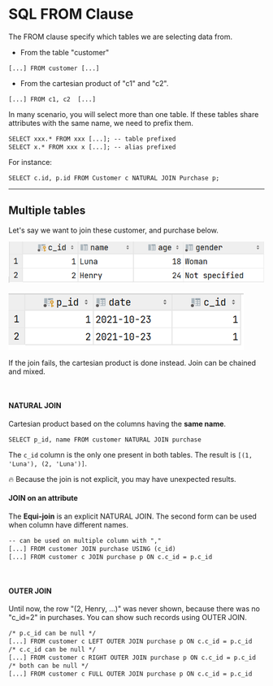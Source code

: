 # SQL FROM Clause

<div class="row row-cols-md-2"><div>

The FROM clause specify which tables we are selecting data from.

* From the table "customer"

```sql!
[...] FROM customer [...]
```

* From the cartesian product of "c1" and "c2".

```sql!
[...] FROM c1, c2  [...]
```
</div><div>

In many scenario, you will select more than one table. If these tables share attributes with the same name, we need to prefix them.

```sql!
SELECT xxx.* FROM xxx [...]; -- table prefixed
SELECT x.* FROM xxx x [...]; -- alias prefixed
```

For instance:

```sql!
SELECT c.id, p.id FROM Customer c NATURAL JOIN Purchase p;
```
</div></div>

<hr class="sep-both">

## Multiple tables

<div class="row row-cols-md-2"><div>

Let's say we want to join these customer, and purchase below.

![Table A](../_images/jointA.png)

![Table B](../_images/jointB.png)


If the join fails, the cartesian product is done instead. Join can be chained and mixed.

<br>

#### NATURAL JOIN

Cartesian product based on the columns having the **same name**.

```sql!
SELECT p_id, name FROM customer NATURAL JOIN purchase
```

The `c_id` column is the only one present in both tables. The result is `[(1, 'Luna'), (2, 'Luna')]`.

🔥️ Because the join is not explicit, you may have unexpected results.
</div><div>

#### JOIN on an attribute

The **Equi-join** is an explicit NATURAL JOIN. The second form can be used when column have different names.

```sql!
-- can be used on multiple column with ","
[...] FROM customer JOIN purchase USING (c_id)
[...] FROM customer c JOIN purchase p ON c.c_id = p.c_id
```

<br>

#### OUTER JOIN

Until now, the row "(2, Henry, ...)" was never shown, because there was no "c_id=2" in purchases. You can show such records using OUTER JOIN.

```sql!
/* p.c_id can be null */
[...] FROM customer c LEFT OUTER JOIN purchase p ON c.c_id = p.c_id
/* c.c_id can be null */
[...] FROM customer c RIGHT OUTER JOIN purchase p ON c.c_id = p.c_id
/* both can be null */
[...] FROM customer c FULL OUTER JOIN purchase p ON c.c_id = p.c_id
```
</div></div>